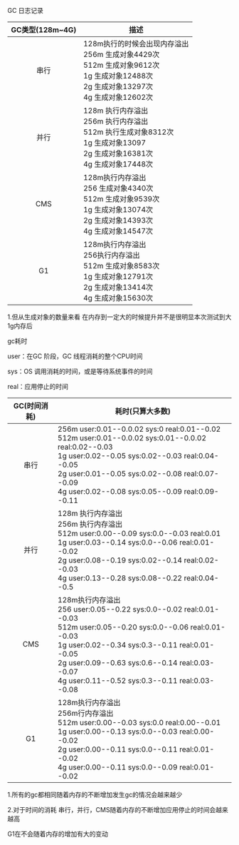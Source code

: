 GC 日志记录

| GC类型(128m~4G) | 描述                                                         |
| :-------------: | ------------------------------------------------------------ |
|      串行       | 128m执行的时候会出现内存溢出<br />256m 生成对象4429次<br />512m 生成对象9612次<br />1g 生成对象12488次<br />2g 生成对象13297次<br />4g 生成对象12602次 |
|      并行       | 128m 执行内存溢出<br />256m 执行内存溢出<br />512m 执行生成对象8312次<br />1g 生成对象13097<br />2g 生成对象16381次<br />4g 生成对象17448次 |
|       CMS       | 128m执行内存溢出<br />256 生成对象4340次<br />512m 生成对象9539次<br />1g 生成对象13074次<br />2g 生成对象14393次<br />4g 生成对象14547次 |
|       G1        | 128m执行内存溢出<br />256执行内存溢出<br />512m 生成对象8583次<br />1g 生成对象12791次<br />2g 生成对象13414次<br />4g 生成对象15630次 |

1.但从生成对象的数量来看 在内存到一定大的时候提升并不是很明显本次测试到大1g内存后

gc耗时

user：在GC 阶段，GC 线程消耗的整个CPU时间

 sys：OS 调用消耗的时间，或是等待系统事件的时间

real：应用停止的时间

| GC(时间消耗) | 耗时(只算大多数)                                             |
| :----------: | ------------------------------------------------------------ |
|     串行     | 256m  user:0.01--0.0.02 sys:0 real:0.01--0.02 <br />512m  user:0.01--0.0.02 sys:0.01--0.0.02 real:0.02--0.03<br />1g user:0.02--0.05 sys:0.02--0.03 real:0.04--0.05<br />2g user:0.01--0.05 sys:0.02--0.08 real:0.07--0.09<br />4g user:0.02--0.08 sys:0.05--0.09 real:0.09--0.11 |
|     并行     | 128m 执行内存溢出<br />256m 执行内存溢出<br />512m user:0.00--0.09 sys:0.0--0.03 real:0.01<br />1g user:0.03--0.14 sys:0.0--0.06 real:0.01--0.02<br />2g user:0.08--0.19 sys:0.02--0.14 real:0.02--0.03<br />4g user:0.13--0.28 sys:0.08--0.22 real:0.04--0.5 |
|     CMS      | 128m执行内存溢出<br />256 user:0.05--0.22 sys:0.0--0.02 real:0.01--0.03<br />512m user:0.05--0.20 sys:0.0--0.06 real:0.01--0.03<br />1g user:0.02--0.34 sys:0.3--0.11 real:0.01--0.05<br />2g user:0.09--0.63 sys:0.6--0.14 real:0.03--0.07<br />4g user:0.11--0.52 sys:0.3--0.11 real:0.03--0.08 |
|      G1      | 128m执行内存溢出<br />256m行内存溢出<br />512m user:0.00--0.03 sys:0.0 real:0.00--0.01<br />1g user:0.00--0.13 sys:0.0--0.03 real:0.00--0.02<br />2g user:0.00--0.11 sys:0.0--0.11 real:0.01--0.02<br />4g user:0.00--0.11 sys:0.0--0.09 real:0.01--0.02 |

1.所有的gc都相同随着内存的不断增加发生gc的情况会越来越少

2.对于时间的消耗 串行，并行，CMS随着内存的不断增加应用停止的时间会越来越高

   G1在不会随着内存的增加有大的变动







